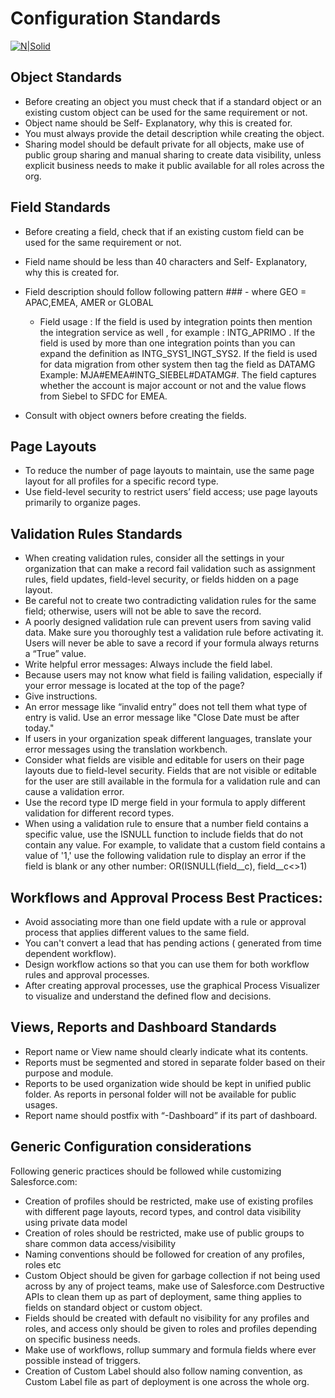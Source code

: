 # Configuration Standards
[![N|Solid](https://cldup.com/dTxpPi9lDf.thumb.png)](https://nodesource.com/products/nsolid)
## Object Standards
 -	Before creating an object you must check that if a standard object or an existing custom object can be used for the same                 requirement or not.
-	Object name should be Self- Explanatory, why this is created for.
-	You must always provide the detail description while creating the object.
-  Sharing model should be default private for all objects, make use of public group sharing and manual sharing to create data visibility, unless explicit business needs to make it public available for all roles across the org.

## Field Standards

-	Before creating a field, check that if an existing custom field can be used for the same requirement or not.
-	Field name should be less than 40 characters and Self- Explanatory, why this is created for.
-	Field description should follow following pattern <Module Name>#<GEO>#<FIELD USAGE>#<Functional Description>
        - where GEO = APAC,EMEA, AMER or GLOBAL
	- Field usage : If the field is used by integration points then mention the integration      service as well , for example :              INTG_APRIMO . If the field is used by more than one integration points than you can expand the definition as            		 INTG_SYS1_INGT_SYS2. If the field is used for data migration from other system then tag the field      as DATAMG
	 Example:   MJA#EMEA#INTG_SIEBEL#DATAMG#. The field captures whether the account is major account or not and the value flows from Siebel to SFDC for EMEA.

- Consult with object owners before creating the fields.

## Page Layouts
-	To reduce the number of page layouts to maintain, use the same page layout for all profiles for a specific record type.
-	Use field-level security to restrict users’ field access; use page layouts primarily to organize pages.



## Validation Rules Standards
-	When creating validation rules, consider all the settings in your organization that can make a record fail validation such as assignment rules, field updates, field-level security, or fields hidden on a page layout.
-	Be careful not to create two contradicting validation rules for the same field; otherwise, users will not be able to save the record.
-	A poorly designed validation rule can prevent users from saving valid data. Make sure you thoroughly test a validation rule before activating it. Users will never be able to save a record if your formula always returns a “True” value.
-	Write helpful error messages: Always include the field label. 
-	Because users may not know what field is failing validation, especially if your error message is located at the top of the page?
-	Give instructions.
-	An error message like “invalid entry” does not tell them what type of entry is valid. Use an error message like "Close Date must be after today."
-	If users in your organization speak different languages, translate your error messages using the translation workbench. 
-	Consider what fields are visible and editable for users on their page layouts due to field-level security. Fields that are not visible or editable for the user are still available in the formula for a validation rule and can cause a validation error.
-	Use the record type ID merge field in your formula to apply different validation for different record types.
-	When using a validation rule to ensure that a number field contains a specific value, use the ISNULL function to include fields that do not contain any value. For example, to validate that a custom field contains a value of '1,' use the following validation rule to display an error if the field is blank or any other number: OR(ISNULL(field__c), field__c<>1)

## Workflows and Approval Process Best Practices:
-	Avoid associating more than one field update with a rule or approval process that applies different values to the same field.
-	You can't convert a lead that has pending actions ( generated from time dependent workflow).
-	Design workflow actions so that you can use them for both workflow rules and approval processes.
-	After creating approval processes, use the graphical Process Visualizer to visualize and understand the defined flow and decisions.
## Views, Reports and Dashboard Standards
-	Report name or View name should clearly indicate what its contents.
-	Reports must be segmented and stored in separate folder based on their purpose and module.
-	Reports to be used organization wide should be kept in unified public folder. As reports in personal folder will not be available for public usages. 
-	Report name should postfix with “-Dashboard” if its part of dashboard.

## Generic Configuration considerations
Following generic practices should be followed while customizing Salesforce.com:
-	Creation of profiles should be restricted, make use of existing profiles with different page layouts, record types, and control data visibility using private data model
-	Creation of roles should be restricted, make use of public groups to share common data access/visibility
-	Naming conventions should be followed for creation of any profiles, roles etc
-	 Custom Object should be given for garbage collection if not being used across by any of project teams, make use of Salesforce.com Destructive APIs to clean them up as part of deployment, same thing applies to fields on standard object or custom object.
-	Fields should be created with default no visibility for any profiles and roles, and access only should be given to roles and profiles depending on specific business needs.
-	Make use of workflows, rollup summary and formula fields where ever possible instead of triggers.
-	Creation of Custom Label should also follow naming convention, as Custom Label file as part of deployment is one across the whole org.

